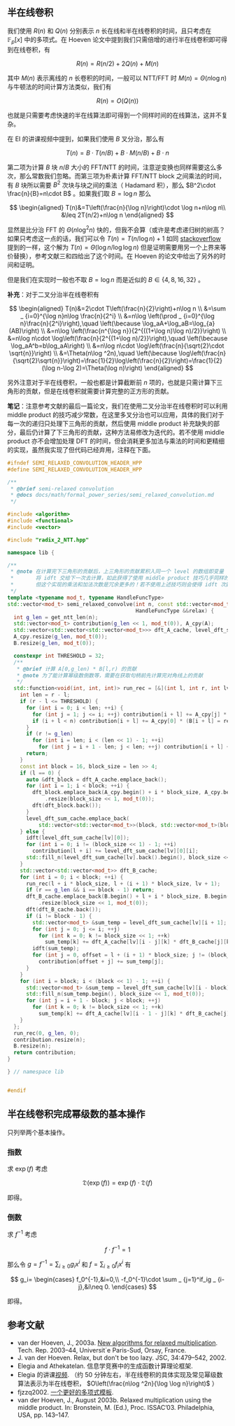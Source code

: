 ## 半在线卷积

我们使用 $R(n)$ 和 $Q(n)$ 分别表示 $n$ 长在线和半在线卷积的时间，且只考虑在 $\mathbb{F} _ p\lbrack x\rbrack$ 中的多项式。在 Hoeven 论文中提到我们只需倍增的进行半在线卷积即可得到在线卷积，有

$$
R(n)=R(n/2)+2Q(n)+M(n)
$$

其中 $M(n)$ 表示离线的 $n$ 长卷积的时间，一般可以 NTT/FFT 时 $M(n)=\Theta(n\log n)$ 与牛顿法的时间计算方法类似，我们有

$$
R(n)=O(Q(n))
$$

也就是只需要考虑快速的半在线算法即可得到一个同样时间的在线算法，这并不复杂。

在 EI 的讲课视频中提到，如果我们使用 $B$ 叉分治，那么有

$$
T(n)=B\cdot T(n/B)+B\cdot M(n/B)+B\cdot n
$$

第二项为计算 $B$ 块 $n/B$ 大小的 FFT/NTT 的时间，注意逆变换也同样需要这么多次，那么常数我们忽略。而第三项为朴素计算 FFT/NTT block 之间乘法的时间，有 $B$ 块所以需要 $B^2$ 次块与块之间的乘法（ Hadamard 积），那么 $B^2\cdot \frac{n}{B}=n\cdot B$ 。如果我们取 $B=\log n$ 那么

$$
\begin{aligned}
T(n)&=T\left(\frac{n}{\log n}\right)\cdot \log n+n\log n\\
&\leq 2T(n/2)+n\log n
\end{aligned}
$$

显然是比分治 FFT 的 $\Theta(n\log ^2n)$ 快的，但我不会算（或许是考虑递归树的树高？如果只考虑这一点的话，我们可以令 $T(n)=T(n/\log n)+1$ 如同 [stackoverflow](https://stackoverflow.com/questions/30826040/calculating-the-recurrence-relation-tn-tn-log-n-%CE%981/) 提到的一样，这个解为 $T(n)=\Theta(\log n/\log \log n)$ 但是证明需要用另一个上界来等价替换），参考文献三和四给出了这个时间。在 Hoeven 的论文中给出了另外的时间和证明。

但是我们在实现时一般也不取 $B=\log n$ 而是近似的 $B\in\lbrace 4,8,16,32\rbrace$ 。

**补充**：对于二叉分治半在线卷积有

$$
\begin{aligned}
T(n)&=2\cdot T\left(\frac{n}{2}\right)+n\log n \\
&=\sum _ {i=0}^{\log n}n\log \frac{n}{2^i} \\
&=n\log \left(\prod _ {i=0}^{\log n}\frac{n}{2^i}\right),\quad \left(\because \log_aA+\log_aB=\log_{a}(AB)\right) \\
&=n\log \left(\frac{n^{\log n}}{2^{((1+\log n)\log n)/2}}\right) \\
&=n\log n\cdot \log\left(\frac{n}{2^{(1+\log n)/2}}\right),\quad \left(\because \log_aA^b=b\log_aA\right) \\
&=n\log n\cdot \log\left(\frac{n}{\sqrt{2}\cdot \sqrt{n}}\right) \\
&=\Theta(n\log ^2n),\quad \left(\because \log\left(\frac{n}{\sqrt{2}\sqrt{n}}\right)=\frac{1}{2}\log\left(\frac{n}{2}\right)=\frac{1}{2}(\log n-\log 2)=\Theta(\log n)\right)
\end{aligned}
$$

另外注意对于半在线卷积，一般也都是计算截断前 $n$ 项的，也就是只需计算下三角形的贡献，但是在线卷积就需要计算完整的正方形的贡献。

**笔记**：注意参考文献的最后一篇论文，我们在使用二叉分治半在线卷积时可以利用 middle product 的技巧减少常数，在这里多叉分治也可以应用，具体的我们对于每一次的递归只处理下三角形的贡献，然后使用 middle product 补充缺失的部分，最后仍计算了下三角形的贡献，这种方法易修改为迭代的。若不使用 middle product 亦不会增加处理 DFT 的时间，但会消耗更多加法与乘法的时间和更精细的实现，虽然我实现了但代码已经弃用，注释在下面。

```cpp
#ifndef SEMI_RELAXED_CONVOLUTION_HEADER_HPP
#define SEMI_RELAXED_CONVOLUTION_HEADER_HPP

/**
 * @brief semi-relaxed convolution
 * @docs docs/math/formal_power_series/semi_relaxed_convolution.md
 */

#include <algorithm>
#include <functional>
#include <vector>

#include "radix_2_NTT.hpp"

namespace lib {

/**
 * @note 在计算完下三角形的贡献后，上三角形的贡献累积入同一个 level 的数组即变量 level_dft_sum_cache 后
 *       将 idft 交给下一次去计算，如此获得了使用 middle product 技巧几乎同样的 dft 长度和次数。
 *       但这个实现的乘法和加法次数是冗余更多的！若不使用上述技巧则会使得 idft 次数多出一半。
 */
template <typename mod_t, typename HandleFuncType>
std::vector<mod_t> semi_relaxed_convolve(int n, const std::vector<mod_t> &A, std::vector<mod_t> &B,
                                         HandleFuncType &&relax) {
  int g_len = get_ntt_len(n);
  std::vector<mod_t> contribution(g_len << 1, mod_t(0)), A_cpy(A);
  std::vector<std::vector<std::vector<mod_t>>> dft_A_cache, level_dft_sum_cache;
  A_cpy.resize(g_len, mod_t(0));
  B.resize(g_len, mod_t(0));

  constexpr int THRESHOLD = 32;
  /**
   * @brief 计算 A[0,g_len) * B[l,r) 的贡献
   * @note 为了能计算幂级数倒数等，需要在获取句柄前先计算完对角线上的贡献
   */
  std::function<void(int, int, int)> run_rec = [&](int l, int r, int lv) {
    int len = r - l;
    if (r - l <= THRESHOLD) {
      for (int i = 0; i < len; ++i) {
        for (int j = 1; j <= i; ++j) contribution[i + l] += A_cpy[j] * B[i + l - j];
        if (i + l < n) contribution[i + l] += A_cpy[0] * (B[i + l] = relax(i + l, contribution));
      }
      if (r != g_len)
        for (int i = len; i < (len << 1) - 1; ++i)
          for (int j = i + 1 - len; j < len; ++j) contribution[i + l] += A_cpy[j] * B[i + l - j];
      return;
    }
    const int block = 16, block_size = len >> 4;
    if (l == 0) {
      auto &dft_block = dft_A_cache.emplace_back();
      for (int i = 1; i < block; ++i) {
        dft_block.emplace_back(A_cpy.begin() + i * block_size, A_cpy.begin() + (i + 1) * block_size)
            .resize(block_size << 1, mod_t(0));
        dft(dft_block.back());
      }
      level_dft_sum_cache.emplace_back(
          std::vector<std::vector<mod_t>>(block, std::vector<mod_t>(block_size << 1, mod_t(0))));
    } else {
      idft(level_dft_sum_cache[lv][0]);
      for (int i = 0; i != (block_size << 1) - 1; ++i)
        contribution[l + i] += level_dft_sum_cache[lv][0][i];
      std::fill_n(level_dft_sum_cache[lv].back().begin(), block_size << 1, mod_t(0));
    }
    std::vector<std::vector<mod_t>> dft_B_cache;
    for (int i = 0; i < block; ++i) {
      run_rec(l + i * block_size, l + (i + 1) * block_size, lv + 1);
      if (r == g_len && i == block - 1) return;
      dft_B_cache.emplace_back(B.begin() + l + i * block_size, B.begin() + l + (i + 1) * block_size)
          .resize(block_size << 1, mod_t(0));
      dft(dft_B_cache.back());
      if (i != block - 1) {
        std::vector<mod_t> &sum_temp = level_dft_sum_cache[lv][i + 1];
        for (int j = 0; j <= i; ++j)
          for (int k = 0; k != block_size << 1; ++k)
            sum_temp[k] += dft_A_cache[lv][i - j][k] * dft_B_cache[j][k];
        idft(sum_temp);
        for (int j = 0, offset = l + (i + 1) * block_size; j != (block_size << 1) - 1; ++j)
          contribution[offset + j] += sum_temp[j];
      }
    }
    for (int i = block; i < (block << 1) - 1; ++i) {
      std::vector<mod_t> &sum_temp = level_dft_sum_cache[lv][i - block];
      std::fill_n(sum_temp.begin(), block_size << 1, mod_t(0));
      for (int j = i + 1 - block; j < block; ++j)
        for (int k = 0; k != block_size << 1; ++k)
          sum_temp[k] += dft_A_cache[lv][i - 1 - j][k] * dft_B_cache[j][k];
    }
  };
  run_rec(0, g_len, 0);
  contribution.resize(n);
  B.resize(n);
  return contribution;
}

} // namespace lib


#endif
```

## 半在线卷积完成幂级数的基本操作

只列举两个基本操作。

### 指数

求 $\exp(f)$ 考虑

$$
\mathfrak{D}(\exp(f))=\exp(f)\cdot \mathfrak{D}(f)
$$

即得。

### 倒数

求 $f^{-1}$ 考虑

$$
f\cdot f^{-1}=1
$$

那么令 $g=f^{-1}=\sum _ {i\geq 0}g_ix^i$ 和 $f=\sum _ {i\geq 0}f_ix^i$ 有

$$
g_i=
\begin{cases}
f_0^{-1},&i=0,\\
-f_0^{-1}\cdot \sum _ {j=1}^if_ig _ {i-j},&i\neq 0.
\end{cases}
$$

即得。

## 参考文献

- van der Hoeven, J., 2003a. [New algorithms for relaxed multiplication](http://www.texmacs.org/joris/newrelax/newrelax.html). Tech. Rep. 2003–44, Universit´e Paris-Sud, Orsay, France.
- J. van der Hoeven. Relax, but don't be too lazy. JSC, 34:479–542, 2002.
- Elegia and Athekatelan. 信息学竞赛中的⽣成函数计算理论框架.
- Elegia 的讲课[视频](https://www.bilibili.com/video/BV1kA41187dQ). （约 50 分钟左右，半在线卷积的具体实现及常见幂级数算法表示为半在线卷积， $O\left(\frac{n\log ^2n}{\log \log n}\right)$ ）
- fjzzq2002. [一个更好的多项式模板](https://fjzzq2002.blog.uoj.ac/blog/7281).
- van der Hoeven, J., August 2003b. Relaxed multiplication using the middle product. In: Bronstein, M. (Ed.), Proc. ISSAC’03. Philadelphia, USA, pp. 143–147.